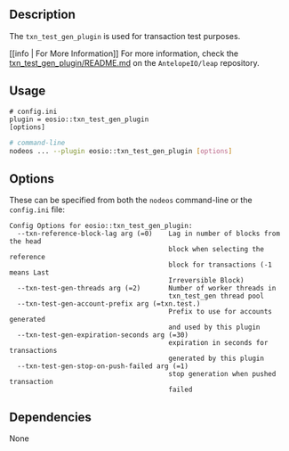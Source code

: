 
## Description

The `txn_test_gen_plugin` is used for transaction test purposes.

[[info | For More Information]]
For more information, check the [txn_test_gen_plugin/README.md](https://github.com/AntelopeIO/leap/tree/main/plugins/txn_test_gen_plugin) on the `AntelopeIO/leap` repository.

## Usage

```console
# config.ini
plugin = eosio::txn_test_gen_plugin
[options]
```
```sh
# command-line
nodeos ... --plugin eosio::txn_test_gen_plugin [options]
```

## Options

These can be specified from both the `nodeos` command-line or the `config.ini` file:

```console
Config Options for eosio::txn_test_gen_plugin:
  --txn-reference-block-lag arg (=0)    Lag in number of blocks from the head
                                        block when selecting the reference
                                        block for transactions (-1 means Last
                                        Irreversible Block)
  --txn-test-gen-threads arg (=2)       Number of worker threads in
                                        txn_test_gen thread pool
  --txn-test-gen-account-prefix arg (=txn.test.)
                                        Prefix to use for accounts generated
                                        and used by this plugin
  --txn-test-gen-expiration-seconds arg (=30)
                                        expiration in seconds for transactions
                                        generated by this plugin
  --txn-test-gen-stop-on-push-failed arg (=1)
                                        stop generation when pushed transaction
                                        failed
```

## Dependencies

None
